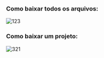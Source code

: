 ### Como baixar todos os arquivos:
![123](https://user-images.githubusercontent.com/96930584/203297118-24d51c3a-cea8-43a5-83f9-04a9fd46014a.gif)

### Como baixar um projeto:
![321](https://user-images.githubusercontent.com/96930584/203297274-64f2d0f7-2363-4311-b20d-5053a583f300.gif)
